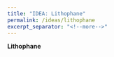 ```yaml
---
title: "IDEA: Lithophane"
permalink: /ideas/lithophane
excerpt_separator: "<!--more-->"
---
```


**Lithophane**
